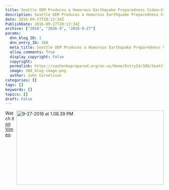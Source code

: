 ```yaml
---
title: Seattle OEM Produces a Humorous Earthquake Preparedness Video–Starring Sasquatch!
description: Seattle OEM Produces a Humorous Earthquake Preparedness Video–Starring Sasquatch!
date: 2016-09-27T20:13:34Z
PublishDate: 2016-09-27T20:13:34Z
archive: ["2016", "2016-9", "2016-9-27"]
params:
  dnn_blog_ID: 1
  dnn_entry_ID: 388
  meta_title: Seattle OEM Produces a Humorous Earthquake Preparedness Video–Starring Sasquatch!
  allow_comments: True
  display_copyright: False
  copyright:
  permalink: https://vashonbeprepared.org/en-us/Home/EntryId/388/Seattle-OEM-Produces-a-Humorous-Earthquake-Preparedness-Video-ndash-Starring-Sasquatch
  image: 388_blog-image.png
  author: John Cornelison
categories: []
tags: []
keywords: []
topics: []
draft: False
---
```


<p><a href="./images/388/Windows-Live-Writer-Seattle-OEM-Produces-a-Humourous-Earthqu_B97C-9-27-2016_at_1.08.39_PM_2.jpg"><img title="9-27-2016 at 1.08.39 PM" style="border-top: 0px; border-right: 0px; background-image: none; border-bottom: 0px; float: right; padding-top: 0px; padding-left: 0px; border-left: 0px; display: inline; padding-right: 0px" border="0" alt="9-27-2016 at 1.08.39 PM" src="./images/388/Windows-Live-Writer-Seattle-OEM-Produces-a-Humourous-Earthqu_B97C-9-27-2016_at_1.08.39_PM_thumb.jpg" width="468" align="right" height="236" /></a>Watch it <a href="https://vimeo.com/killerinfographics/review/180363625/8a17a657c5" target="_blank">on Vimeo</a>.</p>
